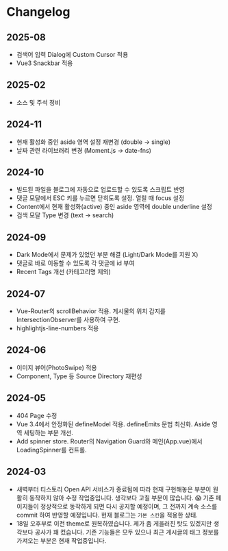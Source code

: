 # Changelog

## 2025-08

- 검색어 입력 Dialog에 Custom Cursor 적용
- Vue3 Snackbar 적용

## 2025-02

- 소스 및 주석 정비

## 2024-11

- 현재 활성화 중인 aside 영역 설정 재변경 (double -> single)
- 날짜 관련 라이브러리 변경 (Moment.js -> date-fns)

## 2024-10

- 빌드된 파일을 블로그에 자동으로 업로드할 수 있도록 스크립트 반영
- 댓글 모달에서 ESC 키를 누르면 닫히도록 설정. 열릴 때 focus 설정
- Content에서 현재 활성화(active) 중인 aside 영역에 double underline 설정
- 검색 모달 Type 변경 (text -> search)

## 2024-09

- Dark Mode에서 문제가 있었던 부분 해결 (Light/Dark Mode를 지원 X)
- 댓글로 바로 이동할 수 있도록 각 댓글에 id 부여
- Recent Tags 개선 (카테고리명 제외)

## 2024-07

- Vue-Router의 scrollBehavior 적용. 게시물의 위치 감지를 IntersectionObserver를 사용하여 구현.
- highlightjs-line-numbers 적용

## 2024-06

- 이미지 뷰어(PhotoSwipe) 적용
- Component, Type 등 Source Directory 재편성

## 2024-05

- 404 Page 수정
- Vue 3.4에서 안정화된 defineModel 적용. defineEmits 문법 최신화. Aside 영역 세팅하는 부분 개선.
- Add spinner store. Router의 Navigation Guard와 메인(App.vue)에서 LoadingSpinner를 컨트롤.

## 2024-03

- 새벽부터 티스토리 Open API 서비스가 종료됨에 따라 현재 구현해놓은 부분이 원활히 동작하지 않아 수정 작업중입니다. 생각보다 고칠 부분이 많습니다. 😱 기존 페이지들이 정상적으로 동작하게 되면 다시 공지할 예정이며, 그 전까지 계속 소스를 commit 하여 반영할 예정입니다. 현재 블로그는 `기본 스킨`을 적용한 상태.
- 18일 오후부로 이전 theme로 원복하였습니다. 제가 좀 게을러진 탓도 있겠지만 생각보다 공사가 꽤 컸습니다. 기존 기능들은 모두 있으나 최근 게시글의 태그 정보를 가져오는 부분은 현재 작업중입니다.
